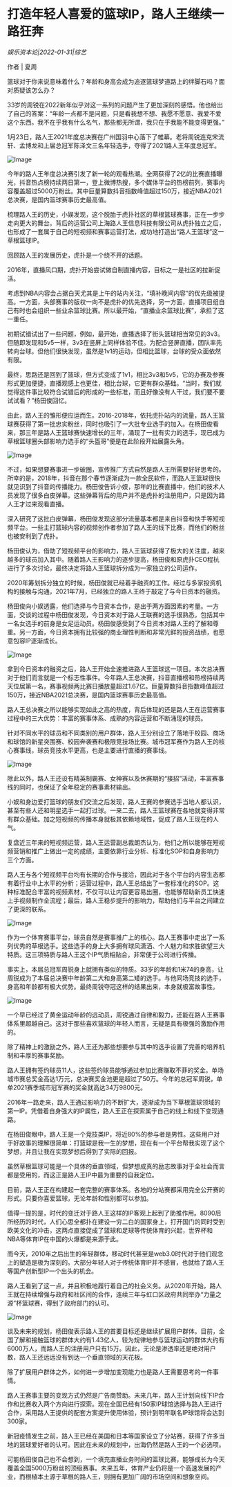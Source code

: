 # 打造年轻人喜爱的篮球IP，路人王继续一路狂奔

*娱乐资本论|2022-01-31|综艺*

作者 | 夏周

篮球对于你来说意味着什么？年龄和身高会成为追逐篮球梦道路上的绊脚石吗？面对质疑该怎么办？

33岁的周锐在2022新年似乎对这一系列的问题产生了更加深刻的感悟。他也给出了自己的答案：“年龄一点都不是问题，只是看我想不想、我愿不愿意、我爱不爱这个东西。我不在乎我有什么名气，那些都无所谓，我只在乎我能不能变得更强。”

1月23日，路人王2021年度总决赛在广州国羽中心落下了帷幕。老将周锐连克宋流轩、孟博龙和上届总冠军陈泽文三名年轻选手，夺得了2021路人王年度总冠军。

![Image](https://inews.gtimg.com/newsapp_bt/0/14479628707/641)

今年的路人王年度总决赛引发了新一轮的观看热潮。全网获得了2亿的比赛直播曝光，抖音热点榜持续两日第一，登上微博热搜，多个媒体平台的热榜前列，赛事内容覆盖超过5000万粉丝。其中巨量算数抖音指数峰值超过150万，接近NBA2021总决赛，是国内篮球赛事历史最高值。

梳理路人王的历史，小娱发现，这个脱胎于虎扑社区的草根篮球赛事，正在一步步走向更大的舞台。背后的运营公司上海路人王信息科技有限公司从虎扑独立之后，也形成了一套属于自己的短视频和赛事运营打法，成功地打造出“路人王篮球”这一草根篮球IP。

回顾路人王的发展历史，虎扑是一个绕不开的话题。

2016年，直播风口期，虎扑开始尝试做自制直播内容，目标之一是社区的拉新促活。

考虑到NBA内容会占据白天尤其是上午的站内关注，“填补晚间内容”的优先级被提高。一方面，头部赛事的版权一向不是虎扑的优先选择，另一方面，直播项目组自己有时也会组织一些业余篮球比赛。所以最开始，“直播业余篮球比赛”，承担了这一重任。

初期试错试出了一些问题，例如，最开始，直播选择了街头篮球相当常见的3v3。但随即发现和5v5一样，3v3在竖屏上同样体验不佳。为配合竖屏直播，团队率先转向台球。但他们很快发现，虽然是1v1的运动，但相比篮球，台球的受众面依然有限。

最终，思路还是回到了篮球，但方式变成了1v1，相比3v3和5v5，它的办赛及参赛形式更加便捷，直播观感上也更佳，相比台球，它更有群众基础。“当时，我们就觉得这件事比较符合试错后的形成的一些标准，而且好像没有人干过，我们要不要试试看？”杨田俊回忆。

由此，路人王的雏形便应运而生。2016-2018年，依托虎扑站内的流量，路人王篮球赛获得了第一批忠实粉丝，同时也吸引了一大批专业选手的加入。在杨田俊看来，那三年是路人王篮球赛快速增长的三年，涌现了一批有实力的选手，现已成为草根篮球圈头部影响力选手的“头盔哥”便是在此阶段开始展露头角。

![Image](https://inews.gtimg.com/newsapp_bt/0/14479628692/641)

不过，如果想要赛事进一步破圈，宣传推广方式自然是路人王所需要好好思考的。所幸的是，2018年，抖音在那个春节逐渐成为一款全民软件，而路人王篮球很快就见识到了抖音的传播能力。杨田俊告诉小娱，那年的比赛直播中，他们的技术人员发现了很多白皮弹幕。这些弹幕背后的用户并不是虎扑的注册用户，只是因为路人王才过来观看直播。

深入研究了这批白皮弹幕，杨田俊发现这部分流量基本都是来自抖音和快手等短视频平台。一些主打篮球内容的视频创作者参加了路人王的线下比赛，而他们的粉丝也被安利到了虎扑。

杨田俊认为，借助了短视频平台的影响力，路人王篮球获得了极大的关注度，越来越多的球员加入其中。随着路人王影响力的逐步提高，杨田俊和原虎扑CEO程杭进行了多次讨论，最终决定将路人王篮球拆分成为一家独立的公司运作。

2020年筹划拆分独立的时候，杨田俊就已经着手融资的工作。经过与多家投资机构的接触与沟通，2021年7月，已经独立的路人王终于敲定了与今日资本的融资。

杨田俊向小娱透露，他们选择与今日资本合作，是出于两方面因素的考量。一方面，交谈的过程中杨田俊发现，今日资本对于路人王联赛的选手很熟悉，包括其中一名女选手的前身是女足运动员。杨田俊感受到了今日资本对路人王的了解和尊重。另一方面，今日资本拥有比较强的商业理性判断和非常光鲜的投资战绩，也愿意包容IP逐渐成长。

![Image](https://inews.gtimg.com/newsapp_bt/0/14479628689/641)

拿到今日资本的融资之后，路人王开始全速推进路人王篮球这一项目。本次总决赛对于他们而言就是一个标志性事件。今年路人王总决赛，抖音直播榜和热榜持续两天位居第一名，赛事视频两比赛日播放量超过1.67亿。巨量算数抖音指数峰值超过150万，接近NBA2021总决赛，是国内篮球赛事历史最高值。

路人王总决赛之所以能够实现如此之高的热度，背后体现的还是路人王在运营赛事过程中的三大优势：丰富的赛事体系、成熟的内容运营和不断涌现的球员。

针对不同水平的球员和不同类别的用户群体，路人王分别设立了落地于校园、商场和球馆的新星突围赛、校园奔袭赛和极限竞技场比赛。城市冠军赛作为路人王的核心赛事线，球员竞技水平更高，也是主要进行直播的赛事线。

![Image](https://inews.gtimg.com/newsapp_bt/0/14479628691/641)

除此以外，路人王还设有精英制霸赛、女神赛以及休赛期的“接招”活动，丰富赛事线的同时，也保证了全年稳定的赛事素材输出。

小娱和身边爱打篮球的朋友们交流之后发现，路人王赛的参赛选手当地人都认识，甚至有些人还和明星选手一起打过球。一来二去，路人王篮球赛在各地就变得非常有群众基础。加之短视频的传播本身就极其依赖地域性，促成了路人王现在的人气。

复盘近三年来的短视频运营，路人王运营副总裁朗杰认为，他们之所以能够在短视频营销和推广上做出一定的成绩，主要依靠行业分析、标准化SOP和自身影响力三个方面。

路人王与各个短视频平台均有长期的合作与接洽，因此对于各个平台的内容生态都有着行业中上水平的分析；运营过程中，路人王总结出了一套标准化的SOP。这种标准配合丰富的视频素材，不仅可以让内容更容易出圈，也能够帮助新员工快速上手视频制作全流程；最后，路人王稳步提升的影响力，帮助他们与平台之间建立了更深的联系。

![Image](https://inews.gtimg.com/newsapp_bt/0/14479628697/641)

作为一个体育赛事平台，球员自然是赛事推广上的核心。路人王赛事中走出了一系列优秀的草根选手。这些选手的身上大多拥有球风潇洒、个人魅力和求胜欲望三大特质。这三项特质与路人王这个IP气质相贴合，非常便于公司进行传播。

事实上，本届总冠军周锐身上就拥有类似的特质。33岁的年龄和1米74的身高，让周锐成为了本届总决赛中年龄第二大和身高第二矮的选手。与他同场竞技的选手，身高和年龄都有极大优势。最终周锐夺冠这样的结果出来，本身就极富故事性。

![Image](https://inews.gtimg.com/newsapp_bt/0/14479628684/641)

一个早已经过了黄金运动年龄的远动员，周锐通过自律和毅力，还能在路人王赛事体系里超越自己。这对于那些喜欢篮球的年轻人而言，无疑是具有极强的激励作用的。

除了精神上的激励之外，路人王还为那些想要参与其中的选手设置了完善的培养机制和丰厚的赛事奖励。

路人王拥有签约球员11人，这些签约球员能够通过参加比赛赚取不菲的奖金。单场城市赛总奖金高达1万元，总决赛奖金池更是超过了50万。今年的总冠军周锐，单单2021赛季城市冠军赛的奖金就高达34万9800元。

2016年一路走来，路人王通过影响力的不断扩大，逐渐成为当下草根篮球领域的第一IP。凭借着自身强大的IP属性，路人王正在探索属于自己的线上和线下变现通路。

在杨田俊眼中，路人王是一个竞技类IP，将近80%的参与者是男性。这些用户对于好故事的理解很简单：打篮球是我一生的梦想，现在有一个平台帮我实现了这个梦想，并且让我在实现梦想后得到了实际的回报。

虽然草根篮球可能是一个具体的垂直领域，但梦想成真的励志故事对于全社会而言都是受用的，而这正是路人王IP中最为重要的自我定位。

目前，路人王正在构建起一套完整的赛事体系。各地的分站赛都采用完全公开赛的形式。只要你喜爱篮球，无论年龄和性别都可以参加。

值得一提的是，时代的变迁对于路人王这样的IP客观上起到了助推作用。8090后所经历的时代，人们心思全都扑在建设一穷二白的国家身上，打开国门的同时受到欧美文化的冲击，这两点直接促成了篮球和足球等传统体育的兴起，世界杯和NBA等体育IP在中国的火爆都是来源于此。

而今天，2010年之后出生的年轻群体，移动时代甚至是web3.0时代对于他们观念上的塑造是极为深刻的。大部分年轻人对于传统体育IP并不感冒，也就给了路人王等国产创新型IP一个出头的机会。

路人王看到了这一点，并且积极地履行着自己的社会义务。从2020年开始，路人王就在持续增强与政府和社区间的合作，连续三年与虹口区政府共同举办“力量之源”杯篮球赛，得到了政府部门的认可。

![Image](https://inews.gtimg.com/newsapp_bt/0/14479628703/641)

谈及未来的规划，杨田俊表示路人王的首要目标还是继续扩展用户群体。目前，全国了解和接触篮球的群体大约有1.43亿人，较为规律地参与篮球运动的群体大约有6000万人，而路人王的注册用户只有15万。因此，无论是渗透率还是绝对用户数，路人王还远远没有到达一个垂直领域的天花板。

除了扩展用户群体之外，如何进一步增加变现能力也是路人王需要思考的一件事情。

路人王赛事主要的变现方式仍然是广告商赞助。未来几年，路人王计划向线下IP合作和比赛收入两个方向进行探索。现在全国已经有150家IP球馆选择与路人王进行合作，采用路人王提供的配套方案提升使用体验，预计到明年联名IP球馆将会达到300家。

新冠疫情发生之前，路人王已经在美国和日本等国家设立了分站赛，获得了许多当地的篮球爱好者的认可。因此在未来的规划中，出海仍然是路人王的一个必选项。

可能杨田俊自己也不会想到，一个填充直播业务时间的篮球比赛，能够成长为今天覆盖全国5000万粉丝的顶级赛事。未来五年，体育产业仍将是一个高速发展的产业，而根植本土源于草根的路人王，则拥有更加广阔的市场空间和想象空间。

